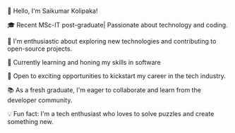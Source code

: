 👋 Hello, I'm Saikumar Kolipaka!

🎓 Recent MSc-IT post-graduate| Passionate about technology and coding.

🔭 I'm enthusiastic about exploring new technologies and contributing to open-source projects.

🌱 Currently learning and honing my skills in software 

💼 Open to exciting opportunities to kickstart my career in the tech industry.

📚 As a fresh graduate, I'm eager to collaborate and learn from the developer community.

💡 Fun fact: I'm a tech enthusiast who loves to solve puzzles and create something new.

<!---
Saikumarkolipaka/Saikumarkolipaka is a ✨ special ✨ repository because its `README.md` (this file) appears on your GitHub profile.
You can click the Preview link to take a look at your changes.
--->
